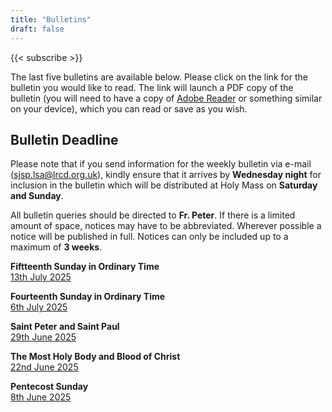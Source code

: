 ```yaml
---
title: "Bulletins"
draft: false
---
```


{{< subscribe >}}

The last five bulletins are available below. Please click on the link for the bulletin you would like to read. The link will launch a PDF copy of the bulletin (you will need to have a copy of [Adobe Reader](https://get.adobe.com/reader/) or something similar on your device), which you can read or save as you wish.

## Bulletin Deadline

Please note that if you send information for the weekly bulletin via e-mail ([sjsp.lsa@lrcd.org.uk](mailto:sjsp.lsa@lrcd.org.uk)), kindly ensure that it arrives by **Wednesday night** for inclusion in the bulletin which will be distributed at Holy Mass on **Saturday and Sunday**.

All bulletin queries should be directed to **Fr. Peter**. If there is a limited amount of space, notices may have to be abbreviated. Wherever possible a notice will be published in full. Notices can only be included up to a maximum of **3 weeks**.

**Fiftteenth Sunday in Ordinary Time**  
[13th July 2025](/bulletins/Bulletin130725.pdf)  

**Fourteenth Sunday in Ordinary Time**  
[6th July 2025](/bulletins/Bulletin060725.pdf)  

**Saint Peter and Saint Paul**  
[29th June 2025](/bulletins/Bulletin290625.pdf)  

**The Most Holy Body and Blood of Christ**  
[22nd June 2025](/bulletins/Bulletin220625.pdf)  

**Pentecost Sunday**  
[8th June 2025](/bulletins/Bulletin080625.pdf)  

